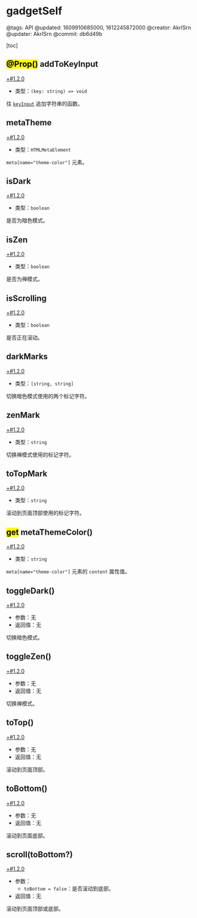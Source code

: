 # gadgetSelf

@tags: API
@updated: 1609910685000, 1612245872000
@creator: AkrISrn
@updater: AkrISrn
@commit: db6d49b

[toc]

## <mark>@Prop()</mark> addToKeyInput

[+#1.2.0](/zh/snippets/version-when-last-update.md)

- 类型：`(key: string) => void`

往 [`keyInput`](/zh/api/appSelf.md "#h2-1") 追加字符串的函数。

## metaTheme

[+#1.2.0](/zh/snippets/version-when-last-update.md)

- 类型：`HTMLMetaElement`

`meta[name="theme-color"]` 元素。

## isDark

[+#1.2.0](/zh/snippets/version-when-last-update.md)

- 类型：`boolean`

是否为暗色模式。

## isZen

[+#1.2.0](/zh/snippets/version-when-last-update.md)

- 类型：`boolean`

是否为禅模式。

## isScrolling

[+#1.2.0](/zh/snippets/version-when-last-update.md)

- 类型：`boolean`

是否正在滚动。

## darkMarks

[+#1.2.0](/zh/snippets/version-when-last-update.md)

- 类型：`[string, string]`

切换暗色模式使用的两个标记字符。

## zenMark

[+#1.2.0](/zh/snippets/version-when-last-update.md)

- 类型：`string`

切换禅模式使用的标记字符。

## toTopMark

[+#1.2.0](/zh/snippets/version-when-last-update.md)

- 类型：`string`

滚动到页面顶部使用的标记字符。

## <mark>get</mark> metaThemeColor()

[+#1.2.0](/zh/snippets/version-when-last-update.md)

- 类型：`string`

`meta[name="theme-color"]` 元素的 `content` 属性值。

## toggleDark()

[+#1.2.0](/zh/snippets/version-when-last-update.md)

- 参数：无
- 返回值：无

切换暗色模式。

## toggleZen()

[+#1.2.0](/zh/snippets/version-when-last-update.md)

- 参数：无
- 返回值：无

切换禅模式。

## toTop()

[+#1.2.0](/zh/snippets/version-when-last-update.md)

- 参数：无
- 返回值：无

滚动到页面顶部。

## toBottom()

[+#1.2.0](/zh/snippets/version-when-last-update.md)

- 参数：无
- 返回值：无

滚动到页面底部。

## scroll(toBottom?)

[+#1.2.0](/zh/snippets/version-when-last-update.md)

- 参数：
    - `toBottom = false`：是否滚动到底部。
- 返回值：无

滚动到页面顶部或底部。
